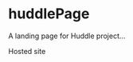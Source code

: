 # huddlePage
A landing page for Huddle project...

<a herf="https://videlleudeh.github.io/huddlePage/">Hosted site</a>

